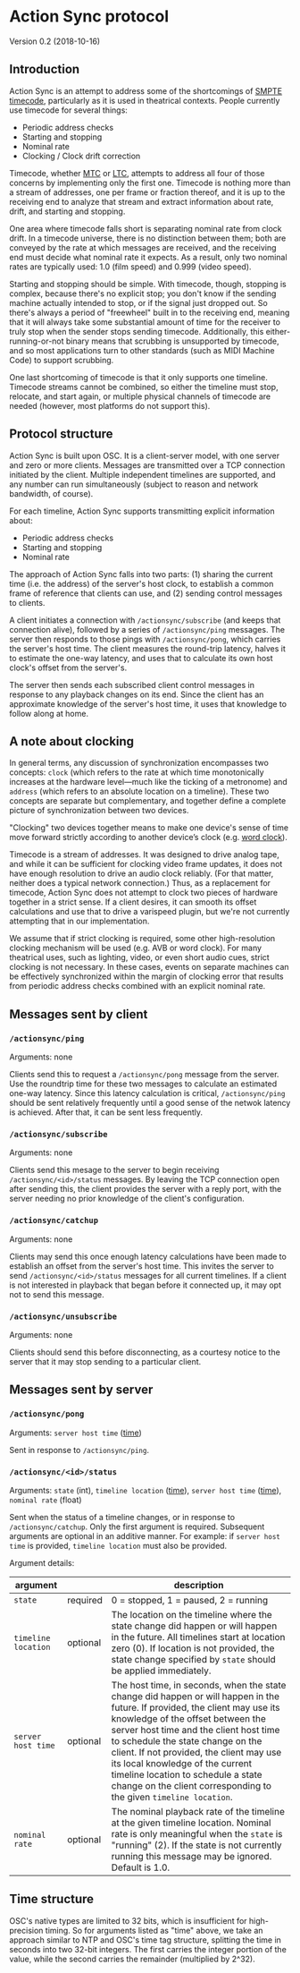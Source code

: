 # Action Sync protocol

Version 0.2 (2018-10-16)

## Introduction

Action Sync is an attempt to address some of the shortcomings of [SMPTE timecode](https://en.wikipedia.org/wiki/SMPTE_timecode), particularly as it is used in theatrical contexts. People currently use timecode for several things:

- Periodic address checks
- Starting and stopping
- Nominal rate
- Clocking / Clock drift correction

Timecode, whether [MTC](https://en.wikipedia.org/wiki/MIDI_timecode) or [LTC](https://en.wikipedia.org/wiki/Linear_timecode), attempts to address all four of those concerns by implementing only the first one. Timecode is nothing more than a stream of addresses, one per frame or fraction thereof, and it is up to the receiving end to analyze that stream and extract information about rate, drift, and starting and stopping.

One area where timecode falls short is separating nominal rate from clock drift. In a timecode universe, there is no distinction between them; both are conveyed by the rate at which messages are received, and the receiving end must decide what nominal rate it expects. As a result, only two nominal rates are typically used: 1.0 (film speed) and 0.999 (video speed).

Starting and stopping should be simple. With timecode, though, stopping is complex, because there's no explicit stop; you don't know if the sending machine actually intended to stop, or if the signal just dropped out. So there's always a period of "freewheel" built in to the receiving end, meaning that it will always take some substantial amount of time for the receiver to truly stop when the sender stops sending timecode. Additionally, this either-running-or-not binary means that scrubbing is unsupported by timecode, and so most applications turn to other standards (such as MIDI Machine Code) to support scrubbing.

One last shortcoming of timecode is that it only supports one timeline. Timecode streams cannot be combined, so either the timeline must stop, relocate, and start again, or multiple physical channels of timecode are needed (however, most platforms do not support this).


## Protocol structure

Action Sync is built upon OSC. It is a client-server model, with one server and zero or more clients. Messages are transmitted over a TCP connection initiated by the client. Multiple independent timelines are supported, and any number can run simultaneously (subject to reason and network bandwidth, of course).

For each timeline, Action Sync supports transmitting explicit information about:

- Periodic address checks
- Starting and stopping
- Nominal rate

The approach of Action Sync falls into two parts: (1) sharing the current time (i.e. the address) of the server's host clock, to establish a common frame of reference that clients can use, and (2) sending control messages to clients.

A client initiates a connection with `/actionsync/subscribe` (and keeps that connection alive), followed by a series of `/actionsync/ping` messages. The server then responds to those pings with `/actionsync/pong`, which carries the server's host time. The client measures the round-trip latency, halves it to estimate the one-way latency, and uses that to calculate its own host clock's offset from the server's.

The server then sends each subscribed client control messages in response to any playback changes on its end. Since the client has an approximate knowledge of the server's host time, it uses that knowledge to follow along at home.


## A note about clocking

In general terms, any discussion of synchronization encompasses two concepts: `clock` (which refers to the rate at which time monotonically increases at the hardware level—much like the ticking of a metronome) and `address` (which refers to an absolute location on a timeline). These two concepts are separate but complementary, and together define a complete picture of synchronization between two devices.

"Clocking" two devices together means to make one device's sense of time move forward strictly according to another device’s clock (e.g. [word clock](https://en.wikipedia.org/wiki/Word_clock)).

Timecode is a stream of addresses. It was designed to drive analog tape, and while it can be sufficient for clocking video frame updates, it does not have enough resolution to drive an audio clock reliably. (For that matter, neither does a typical network connection.) Thus, as a replacement for timecode, Action Sync does not attempt to clock two pieces of hardware together in a strict sense. If a client desires, it can smooth its offset calculations and use that to drive a varispeed plugin, but we're not currently attempting that in our implementation.

We assume that if strict clocking is required, some other high-resolution clocking mechanism will be used (e.g. AVB or word clock). For many theatrical uses, such as lighting, video, or even short audio cues, strict clocking is not necessary. In these cases, events on separate machines can be effectively synchronized within the margin of clocking error that results from periodic address checks combined with an explicit nominal rate.


## Messages sent by client

### `/actionsync/ping`

Arguments: none

Clients send this to request a `/actionsync/pong` message from the server. Use the roundtrip time for these two messages to calculate an estimated one-way latency. Since this latency calculation is critical, `/actionsync/ping` should be sent relatively frequently until a good sense of the netwok latency is achieved. After that, it can be sent less frequently.

### `/actionsync/subscribe`

Arguments: none

Clients send this mesage to the server to begin receiving `/actionsync/<id>/status` messages. By leaving the TCP connection open after sending this, the client provides the server with a reply port, with the server needing no prior knowledge of the client's configuration.

### `/actionsync/catchup`

Arguments: none

Clients may send this once enough latency calculations have been made to establish an offset from the server's host time. This invites the server to send `/actionsync/<id>/status` messages for all current timelines. If a client is not interested in playback that began before it connected up, it may opt not to send this message.

### `/actionsync/unsubscribe`

Arguments: none

Clients should send this before disconnecting, as a courtesy notice to the server that it may stop sending to a particular client.



## Messages sent by server

### `/actionsync/pong`

Arguments: `server host time` ([time](#time-def))

Sent in response to `/actionsync/ping`.


### `/actionsync/<id>/status`

Arguments: `state` (int), `timeline location` ([time](#time-def)), `server host time` ([time](#time-def)), `nominal rate` (float)

Sent when the status of a timeline changes, or in response to `/actionsync/catchup`. Only the first argument is required. Subsequent arguments are optional in an additive manner. For example: if `server host time` is provided, `timeline location` must also be provided.

Argument details:

 | argument |            | description  |
 | -------- | ---------- | ------------ |
 | `state`  | required | 0 = stopped, 1 = paused, 2 = running |
 | `timeline location` | optional | The location on the timeline where the state change did happen or will happen in the future.  All timelines start at location zero (0). If location is not provided, the state change specified by `state` should be applied immediately. |
 | `server host time` | optional | The host time, in seconds, when the state change did happen or will happen in the future. If provided, the client may use its knowledge of the offset between the server host time and the client host time to schedule the state change on the client. If not provided, the client may use its local knowledge of the current timeline location to schedule a state change on the client corresponding to the given `timeline location`. |
 | `nominal rate` | optional | The nominal playback rate of the timeline at the given timeline location. Nominal rate is only meaningful when the `state` is "running" (2). If the state is not currently running this message may be ignored. Default is 1.0. |



<a name="time-def"></a>

## Time structure

OSC's native types are limited to 32 bits, which is insufficient for high-precision timing. So for arguments listed as "time" above, we take an approach similar to NTP and OSC's time tag structure, splitting the time in seconds into two 32-bit integers. The first carries the integer portion of the value, while the second carries the remainder (multiplied by 2^32).
